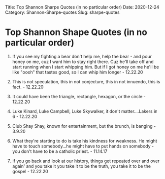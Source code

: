 Title: Top Shannon Sharpe Quotes (in no particular order)
Date: 2020-12-24
Category: Shannon-Sharpe-quotes
Slug: sharpe-quotes

# Top Shannon Shape Quotes (in no particular order)

1. If you see my fighting a bear don't help me, help the bear - and pour honey on me, cuz I want him to stay right there. Cuz he'll take off and start running when I start whipping him. But if I got honey on me he'll be like "oooh" that tastes good, so I can whip him longer - 12.22.20

2. This is not speculation, this in not conjecture, this in not innuendo, this is fact. - 12.22.20

3. It could have been the triangle, rectangle, hexagon, or the circle - 12.22.20

4. Luke Kinard, Luke Campbell, Luke Skywalker, it don't matter....Lakers in 6 - 12.22.20

5. Club Shay Shay, known for entertainment, but the brunch, is banging - 3.9.20

6. What they're starting to do is take his kindness for weakness. He might have to touch somebody…he might have to put hands on somebody - you don't have to be a catholic priest. - 11.14.17

7. If you go back and look at our history, things get repeated over and over again' and you take it you take it to be the truth, you take it to be the gospel - 12.22.20

